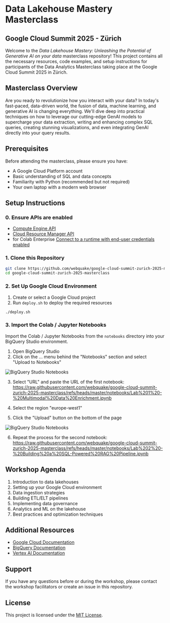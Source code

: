 # Data Lakehouse Mastery Masterclass

## Google Cloud Summit  2025 - Zürich

Welcome to the *Data Lakehouse Mastery: Unleashing the Potential of Generative AI on your data* masterclass repository! This project contains all the necessary resources, code examples, and setup instructions for participants of the Data Analytics Masterclass taking place at the Google Cloud Summit 2025 in Zürich.

## Masterclass Overview

Are you ready to revolutionize how you interact with your data? In today's fast-paced, data-driven world, the fusion of data, machine learning, and generative AI is changing everything. We'll dive deep into practical techniques on how to leverage our cutting-edge GenAI models to supercharge your data extraction, writing and enhancing complex SQL queries, creating stunning visualizations, and even integrating GenAI directly into your query results.

## Prerequisites

Before attending the masterclass, please ensure you have:

- A Google Cloud Platform account
- Basic understanding of SQL and data concepts
- Familiarity with Python (recommended but not required)
- Your own laptop with a modern web browser

## Setup Instructions

### 0. Ensure APIs are enabled

- [Compute Engine API](https://console.cloud.google.com/marketplace/product/google/compute.googleapis.com)
- [Cloud Resource Manager API](https://console.cloud.google.com/marketplace/product/google/cloudresourcemanager.googleapis.com)
- for Colab Enterprise [Connect to a runtime with end-user credentials enabled](https://cloud.google.com/colab/docs/run-code-adc#connect)

### 1. Clone this Repository

```bash
git clone https://github.com/webquake/google-cloud-summit-zurich-2025-masterclass.git
cd google-cloud-summit-zurich-2025-masterclass
```

### 2. Set Up Google Cloud Environment

1. Create or select a Google Cloud project
2. Run `deploy.sh` to deploy the required resources

```bash
./deploy.sh
```

### 3. Import the Colab / Jupyter Notebooks

Import the Colab / Jupyter Notebooks from the `notebooks` directory into your BigQuery Studio environment.

1. Open BigQuery Studio
2. Click on the ... menu behind the "Notebooks" section and select "Upload to Notebooks"

![BigQuery Studio Notebooks](docs/screenshot_masterclass_1.png)

3. Select "URL" and paste the URL of the first notebook: 
https://raw.githubusercontent.com/webquake/google-cloud-summit-zurich-2025-masterclass/refs/heads/master/notebooks/Lab%201%20-%20Multimodal%20Data%20Enrichment.ipynb

4. Select the region "europe-west1"

5. Click the "Upload" button on the bottom of the page

![BigQuery Studio Notebooks](docs/screenshot_masterclass_2.png)

6. Repeat the process for the second notebook:
https://raw.githubusercontent.com/webquake/google-cloud-summit-zurich-2025-masterclass/refs/heads/master/notebooks/Lab%202%20-%20Building%20a%20SQL-Powered%20RAG%20Pipeline.ipynb

## Workshop Agenda

1. Introduction to data lakehouses
2. Setting up your Google Cloud environment
3. Data ingestion strategies
4. Building ETL/ELT pipelines
5. Implementing data governance
6. Analytics and ML on the lakehouse
7. Best practices and optimization techniques

## Additional Resources

- [Google Cloud Documentation](https://cloud.google.com/docs)
- [BigQuery Documentation](https://cloud.google.com/bigquery/docs)
- [Vertex AI Documentation](https://cloud.google.com/vertex-ai/docs)

## Support

If you have any questions before or during the workshop, please contact the workshop facilitators or create an issue in this repository.

## License

This project is licensed under the [MIT License](LICENSE).
